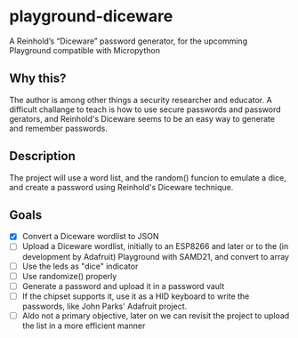 # playground-diceware
A Reinhold’s “Diceware” password generator, for the upcomming Playground compatible with Micropython

## Why this?

The author is among other things a security researcher and educator. A difficult challange to teach is how to use secure passwords and password gerators, and Reinhold's Diceware seems to be an easy way to generate and remember passwords.

## Description

The project will use a word list, and the random() funcion to emulate a dice, and create a password using Reinhold's Diceware technique.

## Goals

- [x] Convert a Diceware wordlist to JSON
- [ ] Upload a Diceware wordlist, initially to an ESP8266 and later or to the (in development by Adafruit) Playground with SAMD21, and convert to array
- [ ] Use the leds as "dice" indicator
- [ ] Use randomize() properly
- [ ] Generate a password and upload it in a password vault
- [ ] If the chipset supports it, use it as a HID keyboard to write the passwords, like John Parks' Adafruit project.
- [ ] Aldo not a primary objective, later on we can revisit the project to upload the list in a more efficient manner

